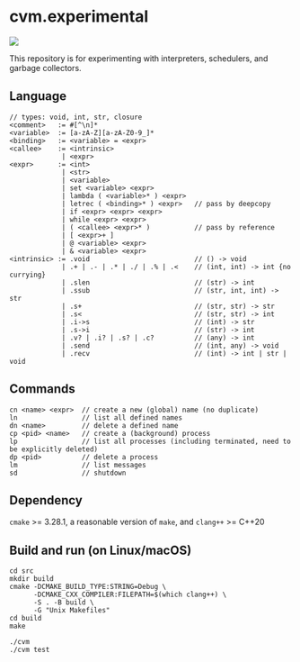 # cvm.experimental

![](https://github.com/sdingcn/cvm.experimental/actions/workflows/auto-test.yml/badge.svg)

This repository is for experimenting with interpreters, schedulers, and garbage collectors.

## Language

```
// types: void, int, str, closure
<comment>   := #[^\n]*
<variable>  := [a-zA-Z][a-zA-Z0-9_]*
<binding>   := <variable> = <expr>
<callee>    := <intrinsic>
             | <expr>
<expr>      := <int>
             | <str>
             | <variable>
             | set <variable> <expr>
             | lambda ( <variable>* ) <expr>
             | letrec ( <binding>* ) <expr>   // pass by deepcopy
             | if <expr> <expr> <expr>
             | while <expr> <expr>
             | ( <callee> <expr>* )           // pass by reference
             | [ <expr>+ ]
             | @ <variable> <expr>
             | & <variable> <expr>
<intrinsic> := .void                          // () -> void
             | .+ | .- | .* | ./ | .% | .<    // (int, int) -> int {no currying}
             | .slen                          // (str) -> int
             | .ssub                          // (str, int, int) -> str
             | .s+                            // (str, str) -> str
             | .s<                            // (str, str) -> int
             | .i->s                          // (int) -> str
             | .s->i                          // (str) -> int
             | .v? | .i? | .s? | .c?          // (any) -> int
             | .send                          // (int, any) -> void
             | .recv                          // (int) -> int | str | void
```

## Commands

```
cn <name> <expr>  // create a new (global) name (no duplicate)
ln                // list all defined names
dn <name>         // delete a defined name
cp <pid> <name>   // create a (background) process
lp                // list all processes (including terminated, need to be explicitly deleted)
dp <pid>          // delete a process
lm                // list messages
sd                // shutdown
```

## Dependency

`cmake` >= 3.28.1, a reasonable version of `make`, and `clang++` >= C++20

## Build and run (on Linux/macOS)

```
cd src
mkdir build
cmake -DCMAKE_BUILD_TYPE:STRING=Debug \
      -DCMAKE_CXX_COMPILER:FILEPATH=$(which clang++) \
      -S . -B build \
      -G "Unix Makefiles"
cd build
make
```

```
./cvm
./cvm test
```
